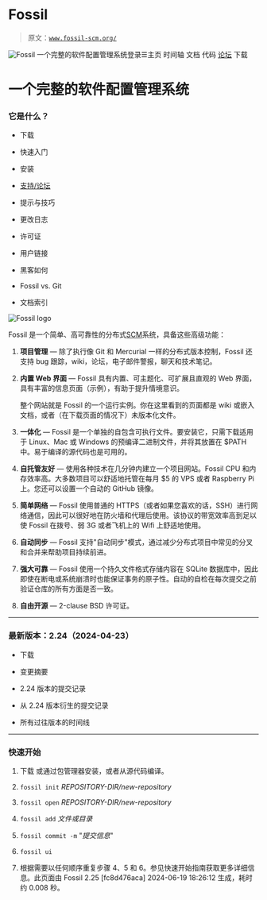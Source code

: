 # Fossil

> 原文：[`www.fossil-scm.org/`](http://www.fossil-scm.org/)

![Fossil](https://www.fossil-scm.org/) 一个完整的软件配置管理系统登录☰主页 时间轴 文档 代码 [论坛](https://fossil-scm.org/forum/forum) 下载

# 一个完整的软件配置管理系统

### 它是什么？

+   下载

+   快速入门

+   安装

+   [支持/论坛](https://fossil-scm.org/forum)

+   提示与技巧

+   更改日志

+   许可证

+   用户链接

+   黑客如何

+   Fossil vs. Git

+   文档索引

![Fossil logo](img/dce8566cc8fcbc280c360091c2d0496b.png)

Fossil 是一个简单、高可靠性的分布式[SCM](https://en.wikipedia.org/wiki/Software_configuration_management)系统，具备这些高级功能：

1.  **项目管理** — 除了执行像 Git 和 Mercurial 一样的分布式版本控制，Fossil 还支持 bug 跟踪，wiki，论坛，电子邮件警报，聊天和技术笔记。

1.  **内置 Web 界面** — Fossil 具有内置、可主题化、可扩展且直观的 Web 界面，具有丰富的信息页面（示例），有助于提升情境意识。

    整个网站就是 Fossil 的一个运行实例。你在这里看到的页面都是 wiki 或嵌入文档，或者（在下载页面的情况下）未版本化文件。

1.  **一体化** — Fossil 是一个单独的自包含可执行文件。要安装它，只需下载适用于 Linux、Mac 或 Windows 的预编译二进制文件，并将其放置在 $PATH 中。易于编译的源代码也是可用的。

1.  **自托管友好** — 使用各种技术在几分钟内建立一个项目网站。Fossil CPU 和内存效率高。大多数项目可以舒适地托管在每月 $5 的 VPS 或者 Raspberry Pi 上。您还可以设置一个自动的 GitHub 镜像。

1.  **简单网络** — Fossil 使用普通的 HTTPS（或者如果您喜欢的话，SSH）进行网络通信，因此可以很好地在防火墙和代理后使用。该协议的带宽效率高到足以使 Fossil 在拨号、弱 3G 或者飞机上的 Wifi 上舒适地使用。

1.  **自动同步** — Fossil 支持"自动同步"模式，通过减少分布式项目中常见的分叉和合并来帮助项目持续前进。

1.  **强大可靠** — Fossil 使用一个持久文件格式存储内容在 SQLite 数据库中，因此即使在断电或系统崩溃时也能保证事务的原子性。自动的自检在每次提交之前验证仓库的所有方面是否一致。

1.  **自由开源** — 2-clause BSD 许可证。

* * *

### 最新版本：2.24（2024-04-23）

+   下载

+   变更摘要

+   2.24 版本的提交记录

+   从 2.24 版本衍生的提交记录

+   所有过往版本的时间线

* * *

### 快速开始

1.  下载 或通过包管理器安装，或者从源代码编译。

1.  `fossil init` *REPOSITORY-DIR/new-repository*

1.  `fossil open` *REPOSITORY-DIR/new-repository*

1.  `fossil add` *文件或目录*

1.  `fossil commit -m` "*提交信息*"

1.  `fossil ui`

1.  根据需要以任何顺序重复步骤 4、5 和 6。参见快速开始指南获取更多详细信息。此页面由 Fossil 2.25 [fc8d476aca] 2024-06-19 18:26:12 生成，耗时约 0.008 秒。

